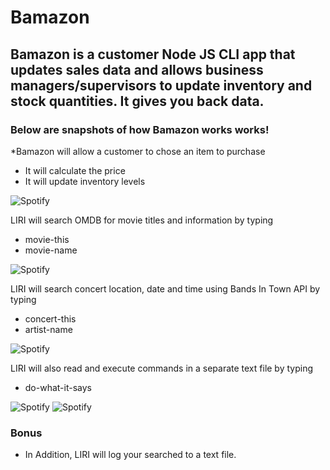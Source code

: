 # Bamazon

## Bamazon is a customer Node JS CLI app that updates sales data and allows business managers/supervisors to update inventory and stock quantities. It gives you back data.

### Below are snapshots of how Bamazon works works!

*Bamazon will allow a customer to chose an item to purchase
* It will calculate the price
* It will update inventory levels

![Spotify](assets/spotify-this.gif)

LIRI will search OMDB for movie titles and information by typing
* movie-this
* movie-name

![Spotify](assets/movie-this.gif)

LIRI will search concert location, date and time using Bands In Town API by typing
* concert-this
* artist-name

![Spotify](assets/concert-this.gif)

LIRI will also read and execute commands in a separate text file by typing
* do-what-it-says

![Spotify](assets/do-what-it-says.gif)
![Spotify](assets/do-what-it-says2.gif)

### Bonus
* In Addition, LIRI will log your searched to a text file.
